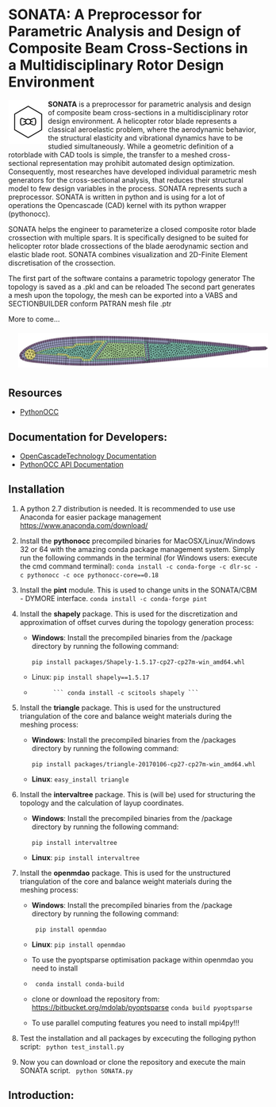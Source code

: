 # SONATA: A Preprocessor for Parametric Analysis and Design of Composite Beam Cross-Sections in a Multidisciplinary Rotor Design Environment

<img src="docs/logo_wframe.png" align="left"  width="80"> **SONATA** is a preprocessor for parametric analysis and design of composite beam cross-sections in a multidisciplinary rotor design environment. A helicopter rotor blade represents a classical aeroelastic problem, where the aerodynamic behavior, the structural elasticity and vibrational dynamics have to be studied simultaneously.  While a geometric definition of a rotorblade with CAD tools is simple, the transfer to a meshed cross-sectional representation may prohibit automated design optimization. Consequently, most researches have developed individual parametric mesh generators for the cross-sectional analysis, that reduces their structural model to few design variables in the process. SONATA represents such a preprocessor.
SONATA is written in python and is using for a lot of operations the Opencascade (CAD) kernel with its python wrapper (pythonocc). 


SONATA helps the engineer to parameterize a closed composite rotor blade crossection with multiple spars. It is specifically designed to be suited for helicopter rotor blade crossections of the blade aerodynamic section and elastic blade root. SONATA combines visualization and 2D-Finite Element discretisation of the crossection. 

The first part of the software contains a parametric topology generator 
The topology is saved as a .pkl and can be reloaded
The second part generates a mesh upon the topology, the mesh can be exported into a VABS and SECTIONBUILDER conform PATRAN mesh file .ptr

More to come...

<img src="docs/mesh.png" hspace="20" vspace="6" width="600">

## Resources
* [PythonOCC](http://www.pythonocc.org/)

## Documentation for Developers:

* [OpenCascadeTechnology Documentation](https://www.opencascade.com/doc/occt-6.9.1/refman/html/index.html)
* [PythonOCC API Documentation](http://api.pythonocc.org/)


## Installation
1. A python 2.7 distribution is needed. It is recommended to use use Anaconda for easier package management https://www.anaconda.com/download/
2. Install the **pythonocc** precompiled binaries for MacOSX/Linux/Windows 32 or 64 with the amazing conda package management system. Simply run the following commands in the terminal (for Windows users: execute the cmd command terminal):
    ```	conda install -c conda-forge -c dlr-sc -c pythonocc -c oce pythonocc-core==0.18	```

3. Install the **pint** module. This is used to change units in the SONATA/CBM - DYMORE interface.
    ``` conda install -c conda-forge pint ```

4. Install the **shapely** package. This is used for the discretization and approximation of offset curves during the topology generation process:
	* __Windows__: Install the precompiled binaries from the /package directory by running the following command: 
		
        ```pip install packages/Shapely-1.5.17-cp27-cp27m-win_amd64.whl```
	* Linux: ```pip install shapely==1.5.17```
	*           ``` conda install -c scitools shapely ``` 

5. Install the **triangle** package. This is used for the unstructured triangulation of the core and balance weight materials during the meshing process:
	* __Windows__: Install the precompiled binaries from the /packages directory by running the following command: 
		
        ```pip install packages/triangle-20170106-cp27-cp27m-win_amd64.whl```
	* __Linux__: ```easy_install triangle```



6. Install the **intervaltree** package. This is (will be) used for structuring the topology and the calculation of layup coordinates. 
	* __Windows__: Install the precompiled binaries from the /package directory by running the following command: 
		
        ```pip install intervaltree```
	* __Linux__: ```pip install intervaltree```

7. Install the **openmdao** package. This is used for the unstructured triangulation of the core and balance weight materials during the meshing process:
	* __Windows__: Install the precompiled binaries from the /package directory by running the following command:
		
        ```	pip install openmdao```
	* __Linux__: ```pip install openmdao```
    * To use the pyoptsparse optimisation package within openmdao you need to install
    * ``` conda install conda-build```
    * clone or download the repository from: https://bitbucket.org/mdolab/pyoptsparse
        ``` conda build pyoptsparse ```
    * To use parallel computing features you need to install mpi4py!!!

8. Test the installation and all packages by excecuting the folloging python script:
	```	python test_install.py```



9. Now you can download or clone the repository and execute the main SONATA script. 
	```	python SONATA.py```



    
    
## Introduction:


